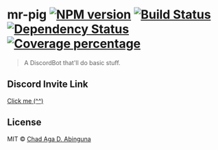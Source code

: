 # mr-pig [![NPM version][npm-image]][npm-url] [![Build Status][travis-image]][travis-url] [![Dependency Status][daviddm-image]][daviddm-url] [![Coverage percentage][coveralls-image]][coveralls-url]
> A DiscordBot that&#39;ll do basic stuff.

## Discord Invite Link

[Click me (^^)](https://discordapp.com/oauth2/authorize?client_id=291943624969682955&scope=bot&permissions=0x00000008)

## License

MIT © [Chad Aga D. Abinguna](https://github.com/HyperVx2)


[npm-image]: https://badge.fury.io/js/mr-pig.svg
[npm-url]: https://npmjs.org/package/mr-pig
[travis-image]: https://travis-ci.org/HyperVx2/mr-pig.svg?branch=master
[travis-url]: https://travis-ci.org/HyperVx2/mr-pig
[daviddm-image]: https://david-dm.org/HyperVx2/mr-pig.svg?theme=shields.io
[daviddm-url]: https://david-dm.org/HyperVx2/mr-pig
[coveralls-image]: https://coveralls.io/repos/HyperVx2/mr-pig/badge.svg
[coveralls-url]: https://coveralls.io/r/HyperVx2/mr-pig
